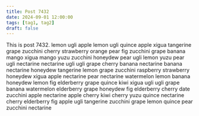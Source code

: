 ```yaml
---
title: Post 7432
date: 2024-09-01 12:00:00
tags: [tag1, tag2]
draft: false
---
```

This is post 7432.
lemon
ugli
apple
lemon
ugli
quince
apple
xigua
tangerine
grape
zucchini
cherry
strawberry
orange
pear
fig
zucchini
grape
banana
mango
xigua
mango
yuzu
zucchini
honeydew
pear
ugli
lemon
yuzu
pear
ugli
nectarine
nectarine
ugli
ugli
grape
cherry
banana
nectarine
banana
nectarine
honeydew
tangerine
lemon
grape
zucchini
raspberry
strawberry
honeydew
xigua
apple
nectarine
pear
nectarine
watermelon
lemon
banana
honeydew
lemon
fig
elderberry
grape
quince
kiwi
xigua
ugli
ugli
grape
banana
watermelon
elderberry
grape
honeydew
fig
elderberry
cherry
date
zucchini
apple
nectarine
apple
cherry
kiwi
cherry
yuzu
quince
nectarine
cherry
elderberry
fig
apple
ugli
tangerine
zucchini
grape
lemon
quince
pear
zucchini
nectarine
